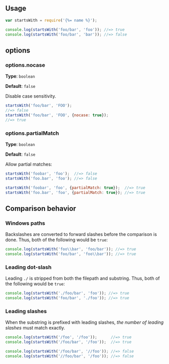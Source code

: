 ## Usage

```js
var startsWith = require('{%= name %}');

console.log(startsWith('foo/bar', 'foo')); //=> true
console.log(startsWith('foo/bar', 'bar')); //=> false
```

## options

### options.nocase

**Type**: `boolean`

**Default**: `false`

Disable case sensitivity.

```js
startsWith('foo/bar', 'FOO');                 
//=> false
startsWith('foo/bar', 'FOO', {nocase: true}); 
//=> true
```

### options.partialMatch

**Type**: `boolean`

**Default**: `false`


Allow partial matches:

```js
startsWith('foobar', 'foo');  //=> false                 
startsWith('foo.bar', 'foo'); //=> false                 

startsWith('foobar', 'foo', {partialMatch: true});  //=> true 
startsWith('foo.bar', 'foo', {partialMatch: true}); //=> true 
```


## Comparison behavior

### Windows paths

Backslashes are converted to forward slashes before the comparison is done. Thus, both of the following would be `true`:

```js
console.log(startsWith('foo\\bar', 'foo/bar')); //=> true
console.log(startsWith('foo/bar', 'foo\\bar')); //=> true
```

### Leading dot-slash

Leading `./` is stripped from both the filepath and substring. Thus, both of the following would be `true`:

```js
console.log(startsWith('./foo/bar', 'foo')); //=> true
console.log(startsWith('foo/bar', './foo')); //=> true
```

### Leading slashes

When the substring is prefixed with leading slashes, _the number of leading slashes_ must match exactly. 

```js
console.log(startsWith('/foo', '/foo'));      //=> true
console.log(startsWith('/foo/bar', '/foo'));  //=> true

console.log(startsWith('/foo/bar', '//foo')); //=> false
console.log(startsWith('//foo/bar', '/foo')); //=> false
```
